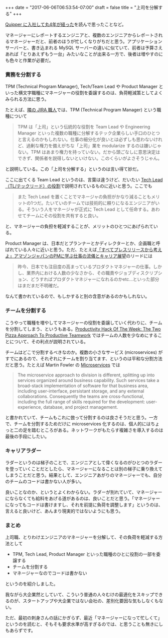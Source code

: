 +++
date = "2017-06-06T06:53:54-07:00"
draft = false
title = "上司を分解する"
+++

[Quipper に入社して丸4年が経った](http://blog.kyanny.me/entry/2017/05/29/000000)を読んで思ったことなど。

マネージャーにレポートするエンジニアと、複数のエンジニアからレポートされるマネージャーだと、前者のほうが忙しくなりがちだと思う。アプリケーションサーバーと、書き込まれる MySQL サーバーの違いに似ていて、前者は予算さえあれば「とりあえずもう一台」みたいなことが出来る一方で、後者は増やすのにも色々と作業が必要だ。

### 責務を分割する

TPM (Technical Program Manager), Tech/Team Lead や Product Manager といった横文字職種にマネージャーの役割を委譲するのは、負荷軽減策としてよくみられる方法に思う。

たとえば、[隣の JIRA 職人](http://anemone.dodgson.org/2016/08/16/a-bugtracker-expert/)では、TPM (Technical Program Manager) という職種について

> TPM は「上司」という伝統的な役割を Team Lead や Engineering Manager といった複数の職種に分解するテック企業らしい手口のひとつと言えるのかもしれない。仕事の細分化が良いとは必ずしも思わないけれど、過剰な権力を備えがちな「上司」業を modularize するのは嫌いじゃない。TPM はあまり権力を持っていない。だから頭ごなしに意思決定はできず、関係者を説得しないといけない。このくらいがよさそうじゃん。

と説明している。この「上司を分解する」というのは言い得て妙だ。

ここに出てくる Team Lead というのは、言葉は違うけど、だいたい [Tech Lead（TL/テックリード）の役割](http://d.hatena.ne.jp/higepon/20150806/1438844046)で説明されているものに近いと思う。ここでも

> また Tech Lead を置くことでマネージャの負担がかなり減ることもメリットの1つだ。たいていのチームでは技術的に頼りになるエンジニアがいる。そういう人をマネージャが正式に Tech Lead として任命する。あわせてチームにその役割を共有すると良い。

と、マネージャーの負担を軽減することが、メリットのひとつにあげられている。

Product Manager は、日本だとプランナーとかディレクターとか、企画職と呼ばれている人々に近いと思う。ただ、たとえば[「すべてプレスリリースから考えよ」アマゾンジャパンのPMに学ぶ仕事の流儀とキャリア展望](http://type.jp/et/feature/2191)のリードには

> 昨今、日本でも注目度の高まっているプロダクトマネジャーの仕事。しかし、業界内における人数の少なさから、その職責やジョブディスクリプション、どうすればプロダクトマネジャーになれるのかetc...といった部分はまだまだ不明確だ。

なんて書かれているので、もしかすると別の含意があるのかもしれない。

### チームを分割する

こうやって職種を増やしてマネージャーの役割を委譲していく代わりに、チームを分割してしまう、というもある。[Productivity Hack Of The Week: The Two Pizza Approach To Productive Teamwork](https://www.fastcompany.com/3037542/productivity-hack-of-the-week-the-two-pizza-approach-to-productive-teamwork) ではチームの人数を少なめにすることについて、その利点が説明されている。

チームはどこで分割するべきなのか。複数の小さなサービス (microservices) がすでにあるので、それぞれにチームを割り当てます、というのは平和な分割方法だと思う。たとえば Martin Fowler の [Microservices](https://www.martinfowler.com/articles/microservices.html) では

> The microservice approach to division is different, splitting up into services organized around business capability. Such services take a broad-stack implementation of software for that business area, including user-interface, persistant storage, and any external collaborations. Consequently the teams are cross-functional, including the full range of skills required for the development: user-experience, database, and project management.

と書かれていて、チームもこれに倣って分割するのは良さそうだと思う。一方で、チームを分割するためだけに microservices 化するのは、個人的にはちょっと二の足を踏むところがある。ネットワークがもたらす複雑さを導入するのは最後の手段にしたい。

### キャリアラダー

ラダーというのは梯子のことで、エンジニアとして偉くなるのがひとつのラダーを登っていくことだとしたら、マネージャーになることは別の梯子に乗り換えてしまうことだと思う。結果として、エンジニアあがりのマネージャーでも、自分のチームのコードは書かない人が多い。

良いことなのか、というとよくわからない。ラダーが別れていて、マネージャーにならなくても給料をあげる道があるのは、良いことだと思う。「マネージャーになってもコードは書けますし、それを前提に負荷を調整します」というのは、言えると良いけど、あんまり現実的ではないようにも思う。

### まとめ

上司職、とりわけエンジニアのマネージャーを分解して、その負荷を軽減する方法として

* TPM, Tech Lead, Product Manager といった職種のひとに役割の一部を委譲する
* チームを分割する
* マネージャーなのでコードは書かない

というのを紹介しました。

我ながら大企業然としていて、こういう普通の人々むけの最適化をスキップできるのが、スタートアップや大企業ではない会社の、差別化要因な気もしなくもない。

ただ、最初の刺身さんの話にかぎらず、最近「マネージャーになって忙しくて」というのを読むと、そもそも要求水準が高すぎるのでは、と思うことも無きにしもあらずです。

